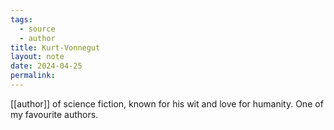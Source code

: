 ```yaml
---
tags:
  - source
  - author
title: Kurt-Vonnegut
layout: note
date: 2024-04-25
permalink:
---
```


[[author]] of science fiction, known for his wit and love for humanity. One of my favourite authors.